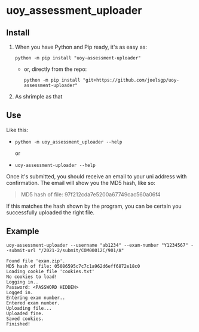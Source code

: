 # uoy_assessment_uploader

## Install
1. When you have Python and Pip ready, it's as easy as:
   ```shell
   python -m pip install "uoy-assessment-uploader"
   ```
   - or, directly from the repo:
      ```shell
      python -m pip install "git+https://github.com/joelsgp/uoy-assessment-uploader"
      ```
2. As shrimple as that

## Use
Like this:
- ```shell
  python -m uoy_assessment_uploader --help
  ```
  or
- ```shell
  uoy-assessment-uploader --help
  ```

Once it's submitted, you should receive an email to your uni address with confirmation.
The email will show you the MD5 hash, like so:

> MD5 hash of file: 97f212cda7e5200a67749cac560a06f4

If this matches the hash shown by the program, you can be certain you successfully uploaded the right file.

## Example
```shell
uoy-assessment-uploader --username "ab1234" --exam-number "Y1234567" --submit-url "/2021-2/submit/COM00012C/901/A"
```
```
Found file 'exam.zip'.
MD5 hash of file: 05086595c7c7c1a962d6eff6872e18c0
Loading cookie file 'cookies.txt'
No cookies to load!
Logging in..
Password: <PASSWORD HIDDEN>
Logged in.
Entering exam number..
Entered exam number.
Uploading file...
Uploaded fine.
Saved cookies.
Finished!
```
